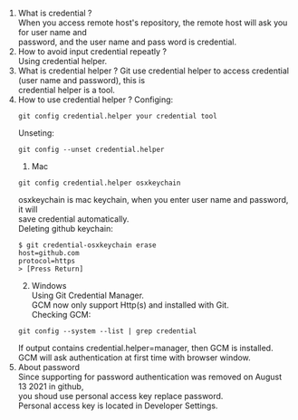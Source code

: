 1. What is credential ?  
    When you access remote host's repository, the remote host will ask you for user name and  
    password, and the user name and pass word is credential.  
2. How to avoid input credential repeatly ?  
    Using credential helper.  
3. What is credential helper ?
    Git use credential helper to access credential (user name and password), this is  
    credential helper is a tool.  
4. How to use credential helper ?
    Configing:  
    ```
    git config credential.helper your credential tool
    ```
    Unseting:  
    ```
    git config --unset credential.helper
    ```  
    1. Mac  
    ```
    git config credential.helper osxkeychain
    ```
    osxkeychain is mac keychain, when you enter user name and password, it will  
    save credential automatically.  
    Deleting github keychain:
    ```
    $ git credential-osxkeychain erase
    host=github.com
    protocol=https
    > [Press Return]
    ```  
    2. Windows  
    Using Git Credential Manager.  
    GCM now only support Http(s) and installed with Git.  
    Checking GCM:  
    ```
    git config --system --list | grep credential
    ```
    If output contains credential.helper=manager, then GCM is installed.  
    GCM will ask authentication at first time with browser window.  
5. About password  
    Since supporting for password authentication was removed on August 13 2021 in github,  
    you shoud use personal access key replace password.  
    Personal access key is located in Developer Settings.  
